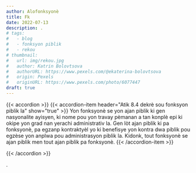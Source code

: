 ```yaml
---
author: Alofonksyonè
title: Fk
date: 2022-07-13
description: .
# tags:
#   - blog
#   - fonksyon piblik
#   - rekou 
# thumbnail:
#   url: img/rekou.jpg
#   author: Katrin Bolovtsova
#   authorURL: https://www.pexels.com/@ekaterina-bolovtsova
#   origin: Pexels
#   originURL: https://www.pexels.com/photo/6077447
draft: true
---
```


{{< accordion >}}
  {{< accordion-item header="Atik 8.4 dekrè sou fonksyon piblik la" show="true" >}}
  Yon fonksyonè se yon ajan piblik ki gen nasyonalite ayisyen, ki nome pou yon travay pèmanan a tan konplè epi ki okipe yon grad nan yerachi administrativ la. Gen lòt ajan piblik ki pa fonksyonè, pa egzanp kontraktyèl yo ki benefisye yon kontra dwa piblik pou egzèse yon anplwa pou administrasyon piblik la. Kidonk, tout fonksyonè se ajan piblik men tout ajan piblik pa fonksyonè.
  {{< /accordion-item >}}
  <!-- {{< accordion-item header="Accordion Item #3" >}}
    This is the third item's accordion body.
  {{< /accordion-item >}} -->
{{< /accordion >}}

.